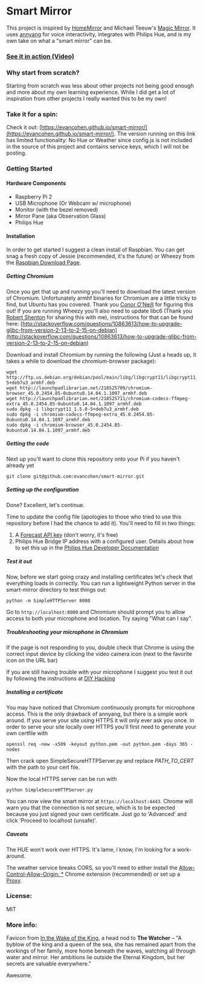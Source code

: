 # Smart Mirror
This project is inspired by [HomeMirror](https://github.com/HannahMitt/HomeMirror) and Michael Teeuw's [Magic Mirror](http://michaelteeuw.nl/tagged/magicmirror). It uses [annyang](https://github.com/TalAter/annyang) for voice interactivity, integrates with Philips Hue, and is my own take on what a "smart mirror" can be.

### [See it in action (Video)](https://www.youtube.com/watch?v=PDIbhV8Nvq8)

### Why start from scratch?
Starting from scratch was less about other projects not being good enough and more about my own learning experience. While I did get a lot of inspiration from other projects I really wanted this to be my own!

### Take it for a spin:
Check it out: [https://evancohen.github.io/smart-mirror/](https://evancohen.github.io/smart-mirror/).
The version running on this link has limited functionality: No Hue or Weather since config.js is not included in the source of this project and contains service keys, which I will not be posting.

### Getting Started
#### Hardware Components
- Raspberry Pi 2
- USB Microphone (Or Webcam w/ microphone)
- Monitor (with the bezel removed)
- Mirror Pane (aka Observation Glass)
- Philips Hue

#### Installation
In order to get started I suggest a clean install of Raspbian. You can get snag a fresh copy of Jessie (recommended, it's the future) or Wheezy from the [Raspbian Download Page](https://www.raspberrypi.org/downloads/raspbian/).

##### Getting Chromium
Once you get that up and running you'll need to download the latest version of Chromium. Unfortunately armhf binaries for Chromium are a little tricky to find, but Ubuntu has you covered. Thank you [Conor O'Neill](http://conoroneill.net/running-the-latest-chromium-45-on-debian-jessie-on-your-raspberry-pi-2/) for figuring this out! If you are running Wheezy you'll also need to update libc6 (Thank you [Robert Shenton](https://github.com/miltage/) for sharing this with me), instructions for that can be found here: [http://stackoverflow.com/questions/10863613/how-to-upgrade-glibc-from-version-2-13-to-2-15-on-debian](http://stackoverflow.com/questions/10863613/how-to-upgrade-glibc-from-version-2-13-to-2-15-on-debian)

Download and install Chromium by running the following (Just a heads up, it takes a while to download the chromium-browser package):

```
wget http://ftp.us.debian.org/debian/pool/main/libg/libgcrypt11/libgcrypt11_1.5.0-5+deb7u3_armhf.deb
wget http://launchpadlibrarian.net/218525709/chromium-browser_45.0.2454.85-0ubuntu0.14.04.1.1097_armhf.deb
wget http://launchpadlibrarian.net/218525711/chromium-codecs-ffmpeg-extra_45.0.2454.85-0ubuntu0.14.04.1.1097_armhf.deb
sudo dpkg -i libgcrypt11_1.5.0-5+deb7u3_armhf.deb
sudo dpkg -i chromium-codecs-ffmpeg-extra_45.0.2454.85-0ubuntu0.14.04.1.1097_armhf.deb
sudo dpkg -i chromium-browser_45.0.2454.85-0ubuntu0.14.04.1.1097_armhf.deb
```
##### Getting the code
Next up you'll want to clone this repository onto your Pi if you haven't already yet
```
git clone git@github.com:evancohen/smart-mirror.git
```

##### Setting up the configuration
Done? Excellent, let's continue.

Time to update the config file (apologies to those who tried to use this repository before I had the chance to add it). You'll need to fill in two things:
1. A [Forecast API key](https://developer.forecast.io/) (don't worry, it's free)
2. Philips Hue Bridge IP address with a configured user. Details about how to set this up in the [Philips Hue Developer Documentation](http://www.developers.meethue.com/documentation/getting-started)

##### Test it out
Now, before we start going crazy and installing certificates let's check that everything loads in correctly. You can run a lightweight Python server in the smart-mirror directory to test things out:
```
python -m SimpleHTTPServer 8000
```

Go to `http://localhost:8000` and Chromium should prompt you to allow access to both your microphone and location. Try saying "What can I say". 

##### Troubleshooting your microphone in Chromium
If the page is not responding to you, double check that Chrome is using the correct input device by clicking the video camera icon (next to the favorite icon on the URL bar)

If you are still having trouble with your microphone I suggest you test it out by following the instructions at [DIY Hacking](http://diyhacking.com/best-voice-recognition-software-for-raspberry-pi/)

##### Installing a certificate
You may have noticed that Chromium continuously prompts for microphone access. This is the only drawback of annyang, but there is a simple work around. If you serve your site using HTTPS it will only ever ask you once. In order to serve your site locally over HTTPS you'll first need to generate your own certfile with
```
openssl req -new -x509 -keyout python.pem -out python.pem -days 365 -nodes
```
Then crack open SimpleSecureHTTPServer.py and replace *PATH_TO_CERT* with the path to your cert file.

Now the local HTTPS server can be run with
```
python SimpleSecureHTTPServer.py
```
You can now view the smart mirror at `https://localhost:4443`. Chrome will warn you that the connection is not secure, which is to be expected because you just signed your own certificate. Just go to 'Advanced' and click 'Proceed to localhost (unsafe)'.

##### Caveats
The HUE won't work over HTTPS. It's lame, I know, I'm looking for a work-around. 

The weather service breaks CORS, so you'll need to either install the [Allow-Control-Allow-Origin: *](https://chrome.google.com/webstore/detail/allow-control-allow-origi/nlfbmbojpeacfghkpbjhddihlkkiljbi?utm_source=chrome-app-launcher-info-dialog) Chrome extension (recommended) or set up a [Proxy](https://github.com/iantearle/forecast.io-javascript-api).


### License:
MIT

### More info:
Favicon from [In the Wake of the King](http://walkingmind.evilhat.com/2014/03/17/in-the-wake-of-the-king/), a head nod to **The Watcher** – "A byblow of the king and a queen of the sea, she has remained apart from the workings of her family, more home beneath the waves, watching all through water and mirror. Her ambitions lie outside the Eternal Kingdom, but her secrets are valuable everywhere."

Awesome.
